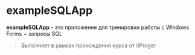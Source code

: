 # exampleSQLApp
**exampleSQLApp** - это приложение для тренировки работы с Windows Forms + запросы SQL
>Выполняет в рамках прохождения курса от itProger
